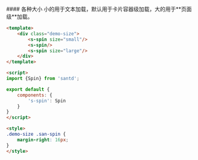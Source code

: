 <codebox>
#### 各种大小
小的用于文本加载，默认用于卡片容器级加载，大的用于**页面级**加载。

```html
<template>
    <div class="demo-size">
        <s-spin size="small"/>
        <s-spin/>
        <s-spin size="large"/>
    </div>
</template>

<script>
import {Spin} from 'santd';

export default {
    components: {
        's-spin': Spin
    }
}
</script>

<style>
.demo-size .san-spin {
    margin-right: 16px;
}
</style>
```
</codebox>
